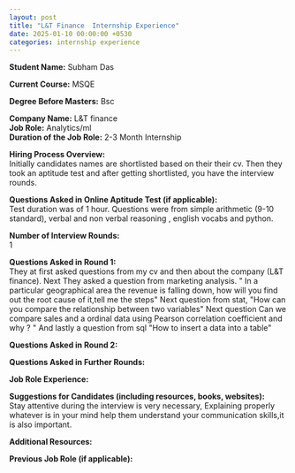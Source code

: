 ```yaml
---
layout: post
title: "L&T Finance  Internship Experience"
date: 2025-01-10 00:00:00 +0530
categories: internship experience
---
```


**Student Name:** Subham Das 

**Current Course:** MSQE  

**Degree Before Masters:** Bsc   

**Company Name:** L&T finance   
**Job Role:** Analytics/ml  
**Duration of the Job Role:** 2-3 Month Internship  

**Hiring Process Overview:**  
Initially candidates names are shortlisted based on their their cv. Then they took an aptitude test and after getting shortlisted, you have the interview rounds.

**Questions Asked in Online Aptitude Test (if applicable):**  
Test duration was of 1 hour. Questions were from simple arithmetic (9-10 standard), verbal and non verbal reasoning , english vocabs and python.

**Number of Interview Rounds:**  
1

**Questions Asked in Round 1:**  
They at first asked questions from my cv and then about the company (L&T finance). Next They asked a question from marketing analysis.
" In a particular geographical area the revenue is falling down, how will you find out the root cause of it,tell me the steps"
Next question from stat,
"How can you compare the relationship between two variables"
Next question 
Can we compare sales and a ordinal data using Pearson correlation coefficient and why ? "
And lastly a question from sql 
"How to insert a data into a table"

**Questions Asked in Round 2:**  


**Questions Asked in Further Rounds:**  


**Job Role Experience:**  


**Suggestions for Candidates (including resources, books, websites):**  
Stay attentive during the interview is very necessary,
Explaining properly whatever is in your mind help them understand your communication skills,it is also important.

**Additional Resources:**  


**Previous Job Role (if applicable):**  

